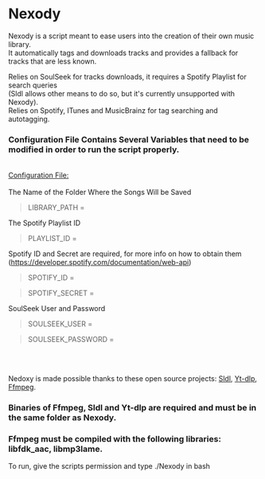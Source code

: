 # Nexody

Nexody is a script meant to ease users into the creation of their own music library.<br>
It automatically tags and downloads tracks and provides a fallback for tracks that are less known.

Relies on SoulSeek for tracks downloads, it requires a Spotify Playlist for search queries<br> (Sldl allows other means to do so, but it's currently unsupported with Nexody).<br>
Relies on Spotify, ITunes and MusicBrainz for tag searching and autotagging.

### Configuration File Contains Several Variables that need to be modified in order to run the script properly.
<br>
<ins>Configuration File:</ins>
<br>
<br>
The Name of the Folder Where the Songs Will be Saved

>LIBRARY_PATH = 

The Spotify Playlist ID

>PLAYLIST_ID = 

Spotify ID and Secret are required, for more info on how to obtain them (https://developer.spotify.com/documentation/web-api)

>SPOTIFY_ID = 

>SPOTIFY_SECRET = 

SoulSeek User and Password

>SOULSEEK_USER = 

>SOULSEEK_PASSWORD = 

<br>
<br>

Nedoxy is made possible thanks to these open source projects: [Sldl](https://github.com/fiso64/slsk-batchdl), [Yt-dlp](https://github.com/yt-dlp), [Ffmpeg](https://github.com/FFmpeg/FFmpeg).

### Binaries of Ffmpeg, Sldl and Yt-dlp are required and must be in the same folder as Nexody.<br>
### Ffmpeg must be compiled with the following libraries: libfdk_aac, libmp3lame.

To run, give the scripts permission and type ./Nexody in bash
